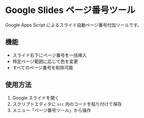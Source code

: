 # Google Slides ページ番号ツール

Google Apps Script によるスライド自動ページ番号付加ツールです。

## 機能
- スライド右下にページ番号を一括挿入
- 特定ページ範囲に応じて色を変更
- すべてのページ番号を削除可能

## 使用方法
1. Google スライドを開く
2. スクリプトエディタに `src` 内のコードを貼り付けて保存
3. メニュー「ページ番号ツール」から操作